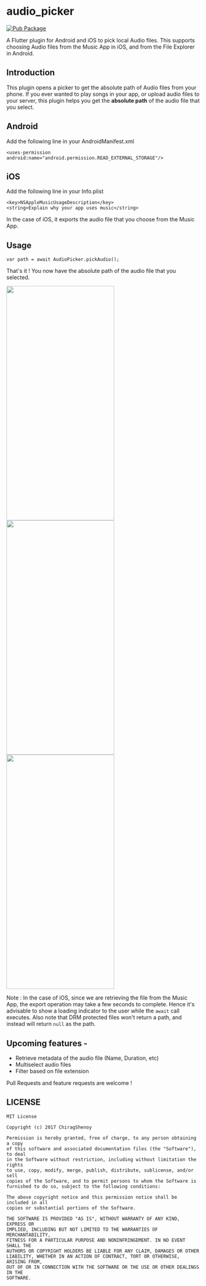 # audio_picker

<a href="https://pub.dartlang.org/packages/audio_picker">
<img src="https://img.shields.io/pub/v/audio_picker.svg" alt="Pub Package" />
</a>

A Flutter plugin for Android and iOS to pick local Audio files. This supports choosing Audio files from the Music App in iOS, and from the File Explorer in Android.

## Introduction
This plugin opens a picker to get the absolute path of Audio files from your phone.
If you ever wanted to play songs in your app, or upload audio files to your server, this plugin helps you get the **absolute path** of the audio file that you select.

## Android
Add the following line in your AndroidManifest.xml 

    <uses-permission android:name="android.permission.READ_EXTERNAL_STORAGE"/>


## iOS
Add the following line in your Info.plist 

    <key>NSAppleMusicUsageDescription</key>
    <string>Explain why your app uses music</string>

In the case of iOS, it exports the audio file that you choose from the Music App.

## Usage
    var path = await AudioPicker.pickAudio();

That's it ! You now have the absolute path of the audio file that you selected.

<img src="https://firebasestorage.googleapis.com/v0/b/electionapp-24b60.appspot.com/o/IMG_3477.PNG?alt=media&token=8eec8fc9-0358-42de-8209-ae09413cbb3d" width="280" height="610"> <img src="https://firebasestorage.googleapis.com/v0/b/electionapp-24b60.appspot.com/o/IMG_67F45460A1AD-1.jpeg?alt=media&token=65172f34-70d6-43f0-9c5a-18aab250d43e" width="280" height="610">
<img src="https://firebasestorage.googleapis.com/v0/b/electionapp-24b60.appspot.com/o/Screenshot_2019-10-27-00-53-48-63.png?alt=media&token=255a4494-2f7e-4994-8390-e0c051db8ee6" width="280" height="610">

Note : In the case of iOS, since we are retrieving the file from the Music App, the export operation may take a few seconds to complete. Hence it's advisable to show a loading indicator to the user while the `await` call executes.
Also note that DRM protected files won't return a path, and instead will return `null` as the path.

## Upcoming features - 
* Retrieve metadata of the audio file (Name, Duration, etc)
* Multiselect audio files
* Filter based on file extension

Pull Requests and feature requests are welcome !

## LICENSE
```
MIT License

Copyright (c) 2017 ChiragShenoy

Permission is hereby granted, free of charge, to any person obtaining a copy
of this software and associated documentation files (the "Software"), to deal
in the Software without restriction, including without limitation the rights
to use, copy, modify, merge, publish, distribute, sublicense, and/or sell
copies of the Software, and to permit persons to whom the Software is
furnished to do so, subject to the following conditions:

The above copyright notice and this permission notice shall be included in all
copies or substantial portions of the Software.

THE SOFTWARE IS PROVIDED "AS IS", WITHOUT WARRANTY OF ANY KIND, EXPRESS OR
IMPLIED, INCLUDING BUT NOT LIMITED TO THE WARRANTIES OF MERCHANTABILITY,
FITNESS FOR A PARTICULAR PURPOSE AND NONINFRINGEMENT. IN NO EVENT SHALL THE
AUTHORS OR COPYRIGHT HOLDERS BE LIABLE FOR ANY CLAIM, DAMAGES OR OTHER
LIABILITY, WHETHER IN AN ACTION OF CONTRACT, TORT OR OTHERWISE, ARISING FROM,
OUT OF OR IN CONNECTION WITH THE SOFTWARE OR THE USE OR OTHER DEALINGS IN THE
SOFTWARE.
```

